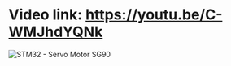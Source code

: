 # Video link: https://youtu.be/C-WMJhdYQNk

![STM32 - Servo Motor SG90](https://github.com/user-attachments/assets/800c1b41-692c-4b1f-8edd-de24e424a416)
